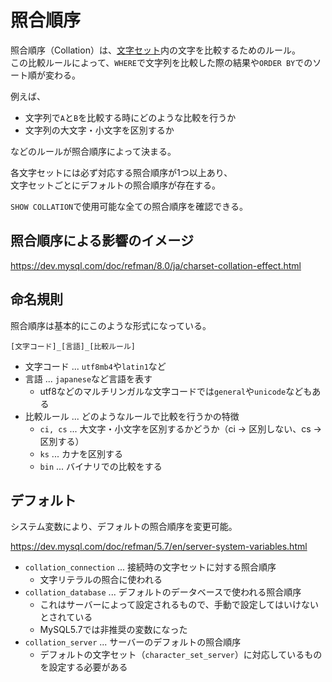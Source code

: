 # 照合順序
照合順序（Collation）は、[文字セット](/MySQL/文字セット.md)内の文字を比較するためのルール。  
この比較ルールによって、`WHERE`で文字列を比較した際の結果や`ORDER BY`でのソート順が変わる。

例えば、
* 文字列で`A`と`B`を比較する時にどのような比較を行うか
* 文字列の大文字・小文字を区別するか

などのルールが照合順序によって決まる。

各文字セットには必ず対応する照合順序が1つ以上あり、  
文字セットごとにデフォルトの照合順序が存在する。

`SHOW COLLATION`で使用可能な全ての照合順序を確認できる。

## 照合順序による影響のイメージ
https://dev.mysql.com/doc/refman/8.0/ja/charset-collation-effect.html

## 命名規則
照合順序は基本的にこのような形式になっている。  
```
[文字コード]_[言語]_[比較ルール]
```

* 文字コード ... `utf8mb4`や`latin1`など
* 言語 ... `japanese`など言語を表す
  - utf8などのマルチリンガルな文字コードでは`general`や`unicode`などもある
* 比較ルール ... どのようなルールで比較を行うかの特徴
  - `ci, cs` ... 大文字・小文字を区別するかどうか（ci -> 区別しない、cs -> 区別する）
  - `ks` ... カナを区別する
  - `bin` ... バイナリでの比較をする

## デフォルト
システム変数により、デフォルトの照合順序を変更可能。

https://dev.mysql.com/doc/refman/5.7/en/server-system-variables.html

* `collation_connection` ... 接続時の文字セットに対する照合順序
  - 文字リテラルの照合に使われる
* `collation_database` ... デフォルトのデータベースで使われる照合順序
  - これはサーバーによって設定されるもので、手動で設定してはいけないとされている
  - MySQL5.7では非推奨の変数になった
* `collation_server` ... サーバーのデフォルトの照合順序
  - デフォルトの文字セット（`character_set_server`）に対応しているものを設定する必要がある